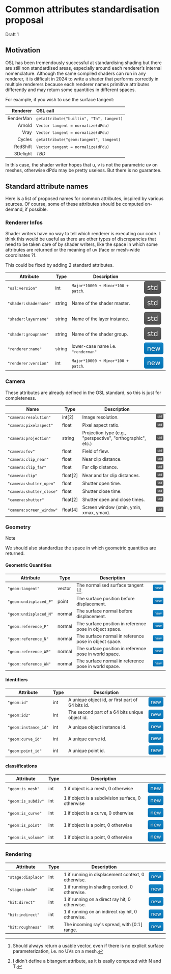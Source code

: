 # Common attributes standardisation proposal

Draft 1

## Motivation

OSL has been tremendously successful at standardising shading but there are still non standardised areas, especially around each renderer’s internal nomenclature.
Although the same compiled shaders can run in any renderer, it is difficult in 2024 to write a shader that performs correctly in multiple renderers because each renderer names primitive attributes differently and may return some quantities in different spaces.

For example, if you wish to use the surface tangent:

| Renderer | OSL call |
| -: | :- |
| RenderMan | `getattribute("builtin", "Tn", tangent)` |
| Arnold | `Vector tangent = normalize(dPdu)` |
| Vray | `Vector tangent = normalize(dPdu)` |
| Cycles | `getattribute("geom:tangent", tangent)` |
| RedShift | `Vector tangent = normalize(dPdu)` |
| 3Delight | *TBD* |

In this case, the shader writer hopes that u, v is not the parametric uv on meshes, otherwise dPdu may be pretty useless. But there is no guarantee.

## Standard attribute names

Here is a list of proposed names for common attributes, inspired by various sources. Of course, some of these attributes should be computed on-demand, if possible.

### Renderer Infos

Shader writers have no way to tell which renderer is executing our code. I think this would be useful as there are other types of discrepancies that need to be taken care of by shader writers, like the space in which some attributes are returned or the meaning of uv (face or mesh-wide coordinates ?).

This could be fixed by adding 2 standard attributes.

| Attribute | Type | Description | |
| - | - | - | - |
| `"osl:version"` | int | `Major*10000 + Minor*100 + patch`. | ![std](img/std.svg) |
| `"shader:shadername"` | string | Name of the shader master. | ![std](img/std.svg) |
| `"shader:layername"` | string | Name of the layer instance. | ![std](img/std.svg) |
| `"shader:groupname"` | string | Name of the shader group. | ![std](img/std.svg) |
| `"renderer:name"` | string | lower-case name i.e. `"renderman"` | ![new](img/new.svg) |
| `"renderer:version"` | int | `Major*10000 + Minor*100 + patch`. | ![new](img/new.svg) |

### Camera

These attributes are already defined in the OSL standard, so this is just for completeness.

| Name | Type | Description | |
| - | - | - | - |
| `"camera:resolution"` | int[2] | Image resolution. | ![std](img/std.svg) |
| `"camera:pixelaspect"` | float | Pixel aspect ratio. | ![std](img/std.svg) |
| `"camera:projection"` | string | Projection type (e.g., "perspective", "orthographic", etc.) | ![std](img/std.svg) |
| `"camera:fov"`  | float | Field of fiew. | ![std](img/std.svg) |
| `"camera:clip_near"`  | float | Near clip distance. | ![std](img/std.svg) |
| `"camera:clip_far"`  | float | Far clip distance. | ![std](img/std.svg) |
| `"camera:clip"`  | float[2] | Near and far clip distances. | ![std](img/std.svg) |
| `"camera:shutter_open"`  | float | Shutter open time. | ![std](img/std.svg) |
| `"camera:shutter_close"`  | float | Shutter close time. | ![std](img/std.svg) |
| `"camera:shutter"`  | float[2] | Shutter open and close times. | ![std](img/std.svg) |
| `"camera:screen_window"` | float[4] | Screen window (xmin, ymin, xmax, ymax). | ![std](img/std.svg) |

### Geometry

> [!NOTE]
> We should also standardize the space in which geometric quantities are returned.

#### Geometric Quantities

| Attribute | Type | Description | |
| - | - | - | - |
| `"geom:tangent"` | vector | The normalised surface tangent [^1][^2]. | ![new](img/new.svg) |
| `"geom:undisplaced_P"` | point | The surface position before displacement. | ![new](img/new.svg) |
| `"geom:undisplaced_N"` | normal | The surface normal before displacement. | ![new](img/new.svg) |
| `"geom:reference_P"` | normal | The surface position in reference pose in object space. | ![new](img/new.svg) |
| `"geom:reference_N"` | normal | The surface normal in reference pose in object space. | ![new](img/new.svg) |
| `"geom:reference_WP"` | normal | The surface position in reference pose in world space. | ![new](img/new.svg) |
| `"geom:reference_WN"` | normal | The surface normal in reference pose in world space. | ![new](img/new.svg) |

[^1]: Should always return a usable vector, even if there is no explicit surface parameterization, i.e. no UVs on a mesh.
[^2]: I didn't define a bitangent attribute, as it is easily computed with N and T.

#### Identifiers

| Attribute | Type | Description | |
| - | - | - | - |
| `"geom:id"` | int | A unique object id, or first part of 64 bits id. | ![new](img/new.svg) |
| `"geom:id2"` | int | The second part of a 64 bits unique object id. | ![new](img/new.svg) |
| `"geom:instance_id"` | int | A unique object instance id. | ![new](img/new.svg) |
| `"geom:curve_id"` | int | A unique curve id. | ![new](img/new.svg) |
| `"geom:point_id"` | int | A unique point id. | ![new](img/new.svg) |

#### classifications

| Attribute | Type | Description | |
| - | - | - | - |
| `"geom:is_mesh"` | int | 1 if object is a mesh, 0 otherwise | ![new](img/new.svg) |
| `"geom:is_subdiv"` | int | 1 if object is a subdivision surface, 0 otherwise | ![new](img/new.svg) |
| `"geom:is_curve"` | int | 1 if object is a curve, 0 otherwise | ![new](img/new.svg) |
| `"geom:is_point"` | int | 1 if object is a point, 0 otherwise | ![new](img/new.svg) |
| `"geom:is_volume"` | int | 1 if object is a point, 0 otherwise | ![new](img/new.svg) |

### Rendering

| Attribute | Type | Description | |
| - | - | - | - |
| `"stage:displace"` | int | 1 if running in displacement context, 0 otherwise. | ![new](img/new.svg) |
| `"stage:shade"` | int | 1 if running in shading context, 0 otherwise. | ![new](img/new.svg) |
| `"hit:direct"` | int | 1 if running on a direct ray hit, 0 otherwise. | ![new](img/new.svg) |
| `"hit:indirect"` | int | 1 if running on an indirect ray hit, 0 otherwise. | ![new](img/new.svg) |
| `"hit:roughness"` | int | The incoming ray's spread, with [0:1] range. | ![new](img/new.svg) |
